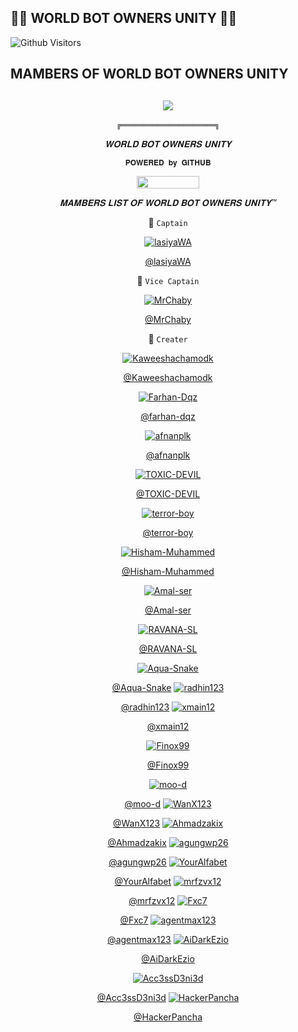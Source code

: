 ## 👨‍💻 WORLD BOT OWNERS UNITY 👨‍💻


![Github Visitors](https://visitor-badge.glitch.me/badge?page_id=Kaweeshachamodk/STEFANIE-BETA-V-8.5&left_color=blueviolet&right_color=brightgreen)


## MAMBERS OF WORLD BOT OWNERS UNITY
  <div align="center">
    
## [![](https://telegra.ph/file/ef785489ce7290fa5beb2.jpg?size=100)](https://telegra.ph/file/ef785489ce7290fa5beb2.jpg) 

```╔═════════════════════╗```


  *𝐖𝐎𝐑𝐋𝐃 𝐁𝐎𝐓 𝐎𝐖𝐍𝐄𝐑𝐒 𝐔𝐍𝐈𝐓𝐘*

```𝐏𝐎𝐖𝐄𝐑𝐄𝐃 𝐛𝐲 𝐆𝐈𝐓𝐇𝐔𝐁```


<div align="center">
  <img border-radius: 15px src="https://telegra.ph/file/da4e36a9db7549051ba04.jpg" width="100" height="20"/>
  <p align="center">



  _*𝐌𝐀𝐌𝐁𝐄𝐑𝐒 𝐋𝐈𝐒𝐓 𝐎𝐅 𝐖𝐎𝐑𝐋𝐃 𝐁𝐎𝐓 𝐎𝐖𝐍𝐄𝐑𝐒 𝐔𝐍𝐈𝐓𝐘™*_



📌 ```𝙲𝚊𝚙𝚝𝚊𝚒𝚗```

[![lasiyaWA](https://github.com/lasiyaWA.png?size=300)](https://github.com/lasiyaWA)

  

  [@lasiyaWA](https://github.com/lasiyaWA)

  

📌 ```𝚅𝚒𝚌𝚎 𝙲𝚊𝚙𝚝𝚊𝚒𝚗```

[![MrChaby](https://github.com/MrChaby.png?size=300)](https://github.com/MrChaby)

  

  [@MrChaby](https://github.com/MrChaby)

  
📌 ```𝙲𝚛𝚎𝚊𝚝𝚎𝚛```

[![Kaweeshachamodk](https://github.com/Kaweeshachamodk.png?size=300)](https://github.com/Kaweeshachamodk)
  
  [@Kaweeshachamodk](https://github.com/Kaweeshachamodk)


  


  
[![Farhan-Dqz](https://github.com/farhan-dqz.png?size=300)](https://github.com/farhan-dqz) 
  
[@farhan-dqz](https://github.com/farhan-dqz) 
  
[![afnanplk](https://github.com/afnanplk.png?size=300)](https://github.com/afnanplk)
 
[@afnanplk](https://github.com/afnanplk)

[![TOXIC-DEVIL](https://github.com/TOXIC-DEVIL.png?size=300)](https://github.com/TOXIC-DEVIL)
 
[@TOXIC-DEVIL](https://github.com/TOXIC-DEVIL)

[![terror-boy](https://github.com/terror-boy.png?size=300)](https://github.com/terror-boy)
 
[@terror-boy](https://github.com/terror-boy)

[![Hisham-Muhammed](https://github.com/Hisham-Muhammed.png?size=300)](https://github.com/Hisham-Muhammed)
 
[@Hisham-Muhammed](https://github.com/Hisham-Muhammed)

[![Amal-ser](https://github.com/Amal-ser.png?size=300)](https://github.com/Amal-ser)
 
[@Amal-ser](https://github.com/Amal-ser)

[![RAVANA-SL](https://github.com/RAVANA-SL.png?size=300)](https://github.com/RAVANA-SL)
 
  [@RAVANA-SL](https://github.com/RAVANA-SL)

[![Aqua-Snake](https://github.com/Aqua-Snake.png?size=300)](https://github.com/Aqua-Snake)
 
  [@Aqua-Snake](https://github.com/Aqua-Snake)
[![radhin123](https://github.com/radhin123.png?size=300)](https://github.com/radhin123)
 
  [@radhin123](https://github.com/radhin123)
[![xmain12](https://github.com/xmain12.png?size=300)](https://github.com/xmain12)
 
  [@xmain12](https://github.com/xmain12)

[![Finox99](https://github.com/Finox99.png?size=300)](https://github.com/Finox99)
 
  [@Finox99](https://github.com/Finox99)

[![moo-d](https://github.com/moo-d.png?size=300)](https://github.com/moo-d)
 
  [@moo-d](https://github.com/moo-d)
[![WanX123](https://github.com/WanX123.png?size=300)](https://github.com/WanX123)
 
  [@WanX123](https://github.com/WanX123)
[![Ahmadzakix](https://github.com/Ahmadzakix.png?size=300)](https://github.com/Ahmadzakix)
 
  [@Ahmadzakix](https://github.com/Ahmadzakix)
[![agungwp26](https://github.com/agungwp26.png?size=300)](https://github.com/agungwp26)
 
  [@agungwp26](https://github.com/agungwp26)
[![YourAlfabet](https://github.com/YourAlfabet.png?size=300)](https://github.com/YourAlfabet)
 
  [@YourAlfabet](https://github.com/YourAlfabet)
[![mrfzvx12](https://github.com/mrfzvx12.png?size=300)](https://github.com/mrfzvx12)
 
  [@mrfzvx12](https://github.com/mrfzvx12)
[![Fxc7](https://github.com/Fxc7.png?size=300)](https://github.com/Fxc7)
 
  [@Fxc7](https://github.com/Fxc7)
[![agentmax123](https://github.com/agentmax123.png?size=300)](https://github.com/agentmax123)
 
  [@agentmax123](https://github.com/agentmax123)
[![AiDarkEzio](https://github.com/AiDarkEzio.png?size=300)](https://github.com/AiDarkEzio)
 
  [@AiDarkEzio](https://github.com/AiDarkEzio)

[![Acc3ssD3ni3d](https://github.com/Acc3ssD3ni3d.png?size=300)](https://github.com/Acc3ssD3ni3d)
 
  [@Acc3ssD3ni3d](https://github.com/Acc3ssD3ni3d)
[![HackerPancha](https://github.com/HackerPancha.png?size=300)](https://github.com/HackerPancha)
 
  [@HackerPancha](https://github.com/HackerPancha)



